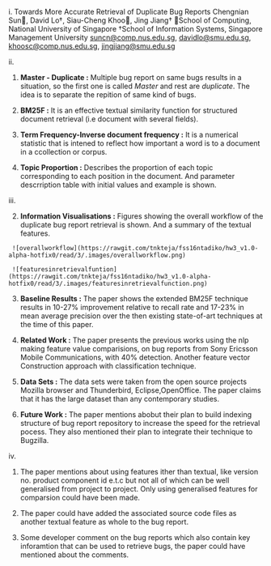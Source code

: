 i. Towards More Accurate Retrieval of Duplicate Bug Reports Chengnian Sun, David Lo†, Siau-Cheng Khoo, Jing Jiang† School of Computing, National University of Singapore †School of Information Systems, Singapore Management University suncn@comp.nus.edu.sg, davidlo@smu.edu.sg, khoosc@comp.nus.edu.sg, jingjiang@smu.edu.sg

ii.
   1. **Master - Duplicate :** 
     Multiple bug report on same bugs results in a situation, so the first one is called *Master* and rest are *duplicate*. The idea is to separate the repition of same kind of bugs.
   2. **BM25F :**
     It is an effective textual similarity function for structured document retrieval (i.e document with several fields).

   3. **Term Frequency-Inverse document frequency :**
    It is a numerical statistic that is intened to reflect how important a word is to a document in a ccollection or corpus.
   
   4. **Topic Proportion :**
     Describes the proportion of each topic corresponding to each position in the document. And parameter descrription table with initial values and example is shown.

iii.

   2. **Information Visualisations :**
     Figures showing the overall workflow of the duplicate bug report retrieval is shown. And a summary of the textual features.

     ![overallworkflow](https://rawgit.com/tnkteja/fss16ntadiko/hw3_v1.0-alpha-hotfix0/read/3/.images/overallworkflow.png)

     ![featuresinretrievalfuntion](https://rawgit.com/tnkteja/fss16ntadiko/hw3_v1.0-alpha-hotfix0/read/3/.images/featuresinretrievalfunction.png)

   3. **Baseline Results :**
     The paper shows the extended BM25F technique results in 10-27% improvement relative to recall rate and 17-23% in mean average precision over the then existing state-of-art techniques at  the time of this paper.

   4. **Related Work :**
     The paper presents the previous works using the nlp making feature value comparisions, on bug reports from Sony Ericsson Mobile Communications, with 40% detection. Another feature vector Construction approach with classification technique.

   5. **Data Sets :**
     The data sets were taken from the open source projects Mozilla browser and Thunderbird, Eclipse,OpenOffice. The paper claims that it has the large dataset than any contemporary studies.

   6. **Future Work :**
      The paper mentions abobut their plan to build indexing structure of bug report repository to increase the speed for the retrieval pocess. They also mentioned their plan to integrate their technique to Bugzilla.

iv.
  1. The paper mentions about using features ither than textual, like version no. product component id e.t.c but not all of which can be well generalised from project to project. Only using generalised features for comparsion could have been made.

  2. The paper could have added the associated source code files as another textual feature as whole to the bug report. 
  
  3.  Some developer comment on the  bug reports which also contain key inforamtion that can be used to retrieve bugs, the paper could have mentioned about the comments.